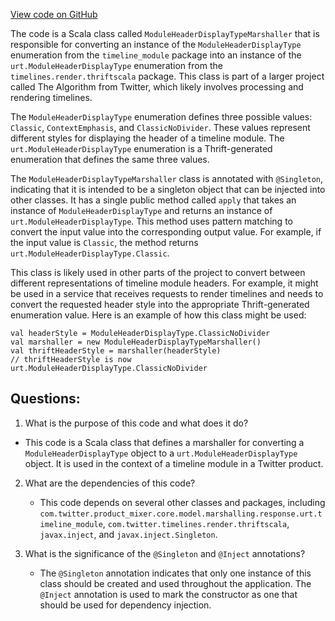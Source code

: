 [View code on GitHub](https://github.com/misbahsy/the-algorithm/product-mixer/core/src/main/scala/com/twitter/product_mixer/core/functional_component/marshaller/response/urt/timeline_module/ModuleHeaderDisplayTypeMarshaller.scala)

The code is a Scala class called `ModuleHeaderDisplayTypeMarshaller` that is responsible for converting an instance of the `ModuleHeaderDisplayType` enumeration from the `timeline_module` package into an instance of the `urt.ModuleHeaderDisplayType` enumeration from the `timelines.render.thriftscala` package. This class is part of a larger project called The Algorithm from Twitter, which likely involves processing and rendering timelines.

The `ModuleHeaderDisplayType` enumeration defines three possible values: `Classic`, `ContextEmphasis`, and `ClassicNoDivider`. These values represent different styles for displaying the header of a timeline module. The `urt.ModuleHeaderDisplayType` enumeration is a Thrift-generated enumeration that defines the same three values.

The `ModuleHeaderDisplayTypeMarshaller` class is annotated with `@Singleton`, indicating that it is intended to be a singleton object that can be injected into other classes. It has a single public method called `apply` that takes an instance of `ModuleHeaderDisplayType` and returns an instance of `urt.ModuleHeaderDisplayType`. This method uses pattern matching to convert the input value into the corresponding output value. For example, if the input value is `Classic`, the method returns `urt.ModuleHeaderDisplayType.Classic`.

This class is likely used in other parts of the project to convert between different representations of timeline module headers. For example, it might be used in a service that receives requests to render timelines and needs to convert the requested header style into the appropriate Thrift-generated enumeration value. Here is an example of how this class might be used:

```
val headerStyle = ModuleHeaderDisplayType.ClassicNoDivider
val marshaller = new ModuleHeaderDisplayTypeMarshaller()
val thriftHeaderStyle = marshaller(headerStyle)
// thriftHeaderStyle is now urt.ModuleHeaderDisplayType.ClassicNoDivider
```
## Questions: 
 1. What is the purpose of this code and what does it do?
   - This code is a Scala class that defines a marshaller for converting a `ModuleHeaderDisplayType` object to a `urt.ModuleHeaderDisplayType` object. It is used in the context of a timeline module in a Twitter product.

2. What are the dependencies of this code?
   - This code depends on several other classes and packages, including `com.twitter.product_mixer.core.model.marshalling.response.urt.timeline_module`, `com.twitter.timelines.render.thriftscala`, `javax.inject`, and `javax.inject.Singleton`.

3. What is the significance of the `@Singleton` and `@Inject` annotations?
   - The `@Singleton` annotation indicates that only one instance of this class should be created and used throughout the application. The `@Inject` annotation is used to mark the constructor as one that should be used for dependency injection.